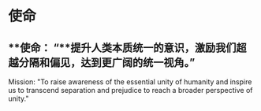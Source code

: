 # 使命

## **使命： “**提升人类本质统一的意识，激励我们超越分隔和偏见，达到更广阔的统一视角。”

Mission: "To raise awareness of the essential unity of humanity and inspire us to transcend separation and prejudice to reach a broader perspective of unity."

